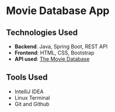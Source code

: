 # Movie Database App

## Technologies Used

- **Backend**: Java, Spring Boot, REST API
- **Frontend**: HTML, CSS, Bootstrap
- **API used**: [The Movie Database](https://developer.themoviedb.org/docs/getting-started)

## Tools Used
- IntelliJ IDEA
- Linux Terminal
- Git and Github